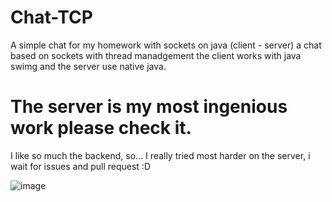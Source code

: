 # Chat-TCP
A simple chat for my homework with sockets on java (client - server)
a chat based on sockets with thread manadgement the client works with java swimg and the server use native java.

# The server is my most ingenious work please check it.
I like so much the backend, so... I really tried most harder on the server, i wait for issues and pull request :D


![image](https://user-images.githubusercontent.com/62081821/215393739-69a4de29-d421-4ad7-8acc-fdad16da5129.png)



